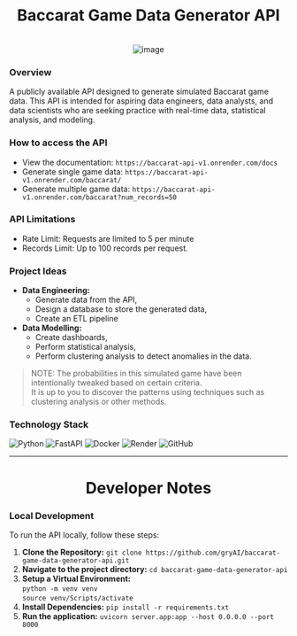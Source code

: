 <div align="center">
  <h1>Baccarat Game Data Generator API</h1>
</div>
<br>
<div align="center">
  <img src="https://github.com/user-attachments/assets/913a2640-90e5-4938-9b2c-acff651fbb4d" alt="image">
</div>

### Overview
A publicly available API designed to generate simulated Baccarat game data. This API is intended for aspiring data engineers, data analysts, and data scientists who are seeking practice with real-time data, statistical analysis, and modeling.



### How to access the API
- View the documentation: `https://baccarat-api-v1.onrender.com/docs`
- Generate single game data: `https://baccarat-api-v1.onrender.com/baccarat/`
- Generate multiple game data: `https://baccarat-api-v1.onrender.com/baccarat?num_records=50`


### API Limitations
- Rate Limit: Requests are limited to 5 per minute
- Records Limit: Up to 100 records per request.


### Project Ideas
- **Data Engineering:**
  - Generate data from the API,
  - Design a database to store the generated data,
  - Create an ETL pipeline
- **Data Modelling:**
  - Create dashboards,
  - Perform statistical analysis,
  - Perform clustering analysis to detect anomalies in the data.
> NOTE: The probabilities in this simulated game have been intentionally tweaked based on certain criteria.<br>It is up to you to discover the patterns using techniques such as clustering analysis or other methods.
### Technology Stack
![Python](https://img.shields.io/badge/python-3670A0?style=for-the-badge&logo=python&logoColor=ffdd54)
![FastAPI](https://img.shields.io/badge/FastAPI-005571?style=for-the-badge&logo=fastapi)
![Docker](https://img.shields.io/badge/docker-%230db7ed.svg?style=for-the-badge&logo=docker&logoColor=white)
![Render](https://img.shields.io/badge/Render-%46E3B7.svg?style=for-the-badge&logo=render&logoColor=white)
![GitHub](https://img.shields.io/badge/github-%23121011.svg?style=for-the-badge&logo=github&logoColor=white)

--------------------------------------------------

<div align="center">
  <h1>Developer Notes</h1>
</div>

### Local Development
To run the API locally, follow these steps:
1. **Clone the Repository:**
   `git clone https://github.com/gryAI/baccarat-game-data-generator-api.git`
2. **Navigate to the project directory:**
   `cd baccarat-game-data-generator-api`
3. **Setup a Virtual Environment:**<br>
    `python -m venv venv` <br>
    `source venv/Scripts/activate`
 4. **Install Dependencies:** `pip install -r requirements.txt`
 5. **Run the application:** `uvicorn server.app:app --host 0.0.0.0 --port 8000`
    
